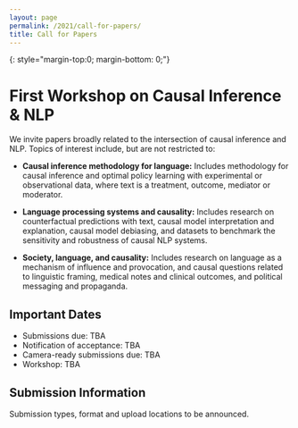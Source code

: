 ```yaml
---
layout: page
permalink: /2021/call-for-papers/
title: Call for Papers
---
```


{: style="margin-top:0; margin-bottom: 0;"}
# First Workshop on Causal Inference & NLP

We invite papers broadly related to the intersection of causal inference
and NLP. Topics of interest include, but are not restricted to:

   * **Causal inference methodology for language:** Includes methodology for causal
     inference and optimal policy learning with experimental or observational data,
     where text is a treatment, outcome, mediator or moderator. 

   * **Language processing systems and causality:** Includes research on
     counterfactual predictions with text, causal model interpretation and
     explanation, causal model debiasing, and datasets to benchmark
     the sensitivity and robustness of causal NLP systems.

   * **Society, language, and causality:** Includes research on language as a
     mechanism of influence and provocation, and causal questions related to
     linguistic framing, medical notes and clinical outcomes, and political
     messaging and propaganda.

## Important Dates

   * Submissions due: TBA
   * Notification of acceptance: TBA
   * Camera-ready submissions due: TBA
   * Workshop: TBA

## Submission Information

Submission types, format and upload locations to be announced.
